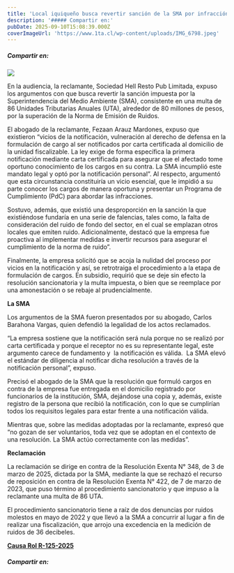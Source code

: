 ```yaml
---
title: 'Local iquiqueño busca revertir sanción de la SMA por infracción de la normativa de emisión de ruidos'
description: '##### Compartir en:'
pubDate: 2025-09-10T15:08:39.000Z
coverImageUrl: 'https://www.1ta.cl/wp-content/uploads/IMG_6798.jpeg'
---
```


##### Compartir en:

[](https://www.linkedin.com/sharing/share-offsite/?url= 'Add this to LinkedIn')[](https://twitter.com/intent/tweet?text=%20-%20%20 'Share this on X')[](https://api.whatsapp.com/send?text=%20 'WhatsApp')[](https://www.facebook.com/share.php?u= 'Share this on Facebook')[](# 'More share links')

[![](https://www.1ta.cl/wp-content/uploads/IMG_6798.jpeg)](https://www.1ta.cl/wp-content/uploads/IMG_6798.jpeg)

En la audiencia, la reclamante, Sociedad Hell Resto Pub Limitada, expuso los argumentos con que busca revertir la sanción impuesta por la Superintendencia del Medio Ambiente (SMA), consistente en una multa de 86 Unidades Tributarias Anuales (UTA), alrededor de 80 millones de pesos, por la superación de la Norma de Emisión de Ruidos.

El abogado de la reclamante, Fezaan Arauz Mardones, expuso que existieron “vicios de la notificación, vulneración al derecho de defensa en la formulación de cargo al ser notificados por carta certificada al domicilio de la unidad fiscalizable. La ley exige de forma específica la primera notificación mediante carta certificada para asegurar que el afectado tome oportuno conocimiento de los cargos en su contra. La SMA incumplió este mandato legal y optó por la notificación personal”. Al respecto, argumentó que esta circunstancia constituiría un vicio esencial, que le impidió a su parte conocer los cargos de manera oportuna y presentar un Programa de Cumplimiento (PdC) para abordar las infracciones.

Sostuvo, además, que existió una desproporción en la sanción la que existiéndose fundaría en una serie de falencias, tales como, la falta de consideración del ruido de fondo del sector, en el cual se emplazan otros locales que emiten ruido. Adicionalmente, destacó que la empresa fue proactiva al implementar medidas e invertir recursos para asegurar el cumplimiento de la norma de ruido”.

Finalmente, la empresa solicitó que se acoja la nulidad del proceso por vicios en la notificación y así, se retrotraiga el procedimiento a la etapa de formulación de cargos. En subsidio, requirió que se deje sin efecto la resolución sancionatoria y la multa impuesta, o bien que se reemplace por una amonestación o se rebaje al prudencialmente.

**La SMA**

Los argumentos de la SMA fueron presentados por su abogado, Carlos Barahona Vargas, quien defendió la legalidad de los actos reclamados.

“La empresa sostiene que la notificación será nula porque no se realizó por carta certificada y porque el receptor no es su representante legal, este argumento carece de fundamento y  la notificación es válida.  La SMA elevó el estándar de diligencia al notificar dicha resolución a través de la notificación personal”, expuso.

Precisó el abogado de la SMA que la resolución que formuló cargos en contra de la empresa fue entregada en el domicilio registrado por funcionarios de la institución, SMA, dejándose una copia y, además, existe registro de la persona que recibió la notificación, con lo que se cumplirían todos los requisitos legales para estar frente a una notificación válida.

Mientras que, sobre las medidas adoptadas por la reclamante, expresó que “no gozan de ser voluntarios, toda vez que se adoptan en el contexto de una resolución. La SMA actúo correctamente con las medidas”.

**Reclamación**

La reclamación se dirige en contra de la Resolución Exenta N° 348, de 3 de marzo de 2025, dictada por la SMA, mediante la que se rechazó el recurso de reposición en contra de la Resolución Exenta N° 422, de 7 de marzo de 2023, que puso término al procedimiento sancionatorio y que impuso a la reclamante una multa de 86 UTA.

El procedimiento sancionatorio tiene a raíz de dos denuncias por ruidos molestos en mayo de 2022 y que llevó a la SMA a concurrir al lugar a fin de realizar una fiscalización, que arrojo una excedencia en la medición de ruidos de 36 decibeles.

**[Causa Rol R-125-2025](https://www.portaljudicial1ta.cl/sgc-web/ver-causa.html?rol=R-125-2025&doc=12654)**

##### Compartir en:

[](https://www.linkedin.com/sharing/share-offsite/?url= 'Add this to LinkedIn')[](https://twitter.com/intent/tweet?text=%20-%20%20 'Share this on X')[](https://api.whatsapp.com/send?text=%20 'WhatsApp')[](https://www.facebook.com/share.php?u= 'Share this on Facebook')[](# 'More share links')
